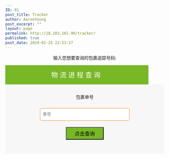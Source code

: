 ```yaml
---
ID: 81
post_title: Tracker
author: AaronYoung
post_excerpt: ""
layout: page
permalink: http://18.203.161.90/tracker/
published: true
post_date: 2019-01-25 22:53:27
---
```

<div id="pl-81"  class="panel-layout" ><div id="pg-81-0"  class="panel-grid panel-no-style"  data-style="{&quot;background_image_attachment&quot;:false,&quot;background_display&quot;:&quot;tile&quot;,&quot;cell_alignment&quot;:&quot;flex-start&quot;}"  data-ratio="1"  data-ratio-direction="right" ><div id="pgc-81-0-0"  class="panel-grid-cell"  data-weight="1" ><div id="panel-81-0-0-0" class="so-panel widget widget_sow-editor panel-first-child panel-last-child" data-index="0" data-style="{&quot;background_image_attachment&quot;:false,&quot;background_display&quot;:&quot;tile&quot;,&quot;animation_once&quot;:&quot;&quot;}" ><div class="so-widget-sow-editor so-widget-sow-editor-base">
<div class="siteorigin-widget-tinymce textwidget">
	<p style="text-align: center;">输入您想要查询的包裹追踪号码:</p>
<form action="/tracker/" class="form-group" method="post">
<div class="" style="background-color: #78b827; text-align: center; width: 90%;"><span style="font-size: 1.5em; margin: 0; color: #ffffff; line-height: 61px; letter-spacing: 6px;">物流进程查询</span></div>
<div style="padding: 20px 16px 0px 16px; background-color: #f8f7f7; min-height: 200px;">
<div style="float: left; width: 100%; display: flex; justify-content: space-between; margin: 0px 0px 15px 0px;"><label style="width: 33.2%; height: 40px; line-height: 40px; text-align: center; margin: 0 auto;">包裹单号</label></div>
<div style="clear: both;"></div>
<div style="width: 100%; float: left; display: flex; justify-content: space-between; padding: 0; margin: 0px 0px 20px 0px;" class="form-group is-empty"><input autocomplete="off" type="text" name="length" style="width: 60%; margin: 0 auto; border: #f6821e 1px solid; border-radius: 6px; height: 40px; padding: 7px;" class="text-right form-control" placeholder="单号" /></div>
<div style="clear: both;"></div>
<div style="float: left; width: 100%; display: flex; justify-content: space-between;"><button type="" class="btn-hover" style="background-color: #78b827; margin: 0 auto; height: 40px; outline: none; font-size: 16px; width: 120px; line-height: 40px; padding: 0 0 0 0;">点击查询</button></div>
</div>
</form></div>
</div></div></div></div></div>